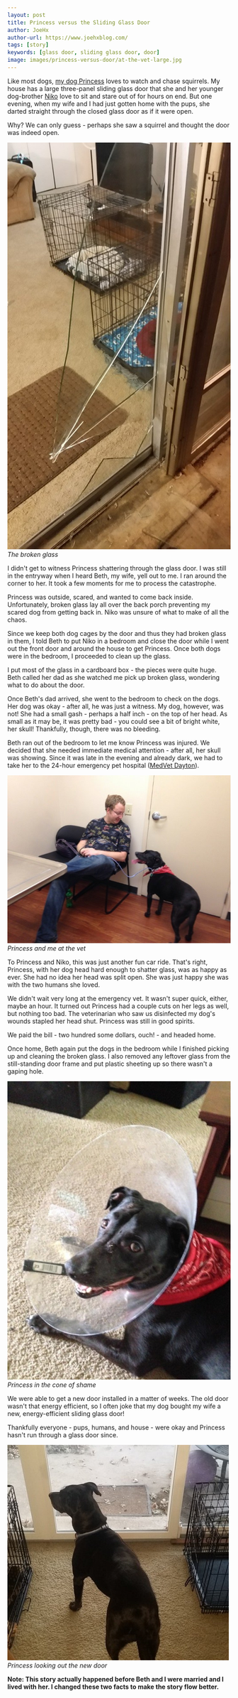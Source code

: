 ```yaml
---
layout: post
title: Princess versus the Sliding Glass Door
author: JoeHx
author-url: https://www.joehxblog.com/
tags: [story]
keywords: [glass door, sliding glass door, door]
image: images/princess-versus-door/at-the-vet-large.jpg
---
```


Like most dogs, [my dog Princess](https://www.puppy-snuggles.com/blog/puppy-profile-princess/) loves to watch and chase squirrels. My house has a large three-panel sliding glass door that she and her younger dog-brother [Niko](https://www.puppy-snuggles.com/blog/puppy-profile-niko/) love to sit and stare out of for hours on end. But one evening, when my wife and I had just gotten home with the pups, she darted straight through the closed glass door as if it were open.

Why? We can only guess - perhaps she saw a squirrel and thought the door was indeed open.

![The broken glass](/images/princess-versus-door/broken-door.jpg)
*The broken glass*

I didn't get to witness Princess shattering through the glass door. I was still in the entryway when I heard Beth, my wife, yell out to me. I ran around the corner to her. It took a few moments for me to process the catastrophe.

Princess was outside, scared, and wanted to come back inside. Unfortunately, broken glass lay all over the back porch preventing my scared dog from getting back in. Niko was unsure of what to make of all the chaos.

Since we keep both dog cages by the door and thus they had broken glass in them, I told Beth to put Niko in a bedroom and close the door while I went out the front door and around the house to get Princess. Once both dogs were in the bedroom, I proceeded to clean up the glass.

I put most of the glass in a cardboard box - the pieces were quite huge. Beth called her dad as she watched me pick up broken glass, wondering what to do about the door.

Once Beth's dad arrived, she went to the bedroom to check on the dogs. Her dog was okay - after all, he was just a witness. My dog, however, was not! She had a small gash - perhaps a half inch - on the top of her head. As small as it may be, it was pretty bad - you could see a bit of bright white, her skull! Thankfully, though, there was no bleeding.

Beth ran out of the bedroom to let me know Princess was injured. We decided that she needed immediate medical attention - after all, her skull was showing. Since it was late in the evening and already dark, we had to take her to the 24-hour emergency pet hospital ([MedVet Dayton](https://www.medvetforpets.com/location/dayton/)).

![Princess and me at the vet](/images/princess-versus-door/at-the-vet.jpg)
*Princess and me at the vet*

To Princess and Niko, this was just another fun car ride. That's right, Princess, with her dog head hard enough to shatter glass, was as happy as ever. She had no idea her head was split open. She was just happy she was with the two humans she loved.

We didn't wait very long at the emergency vet. It wasn't super quick, either, maybe an hour. It turned out Princess had a couple cuts on her legs as well, but nothing too bad. The veterinarian who saw us disinfected my dog's wounds stapled her head shut. Princess was still in good spirits.

We paid the bill - two hundred some dollars, ouch! - and headed home.

Once home, Beth again put the dogs in the bedroom while I finished picking up and cleaning the broken glass. I also removed any leftover glass from the still-standing door frame and put plastic sheeting up so there wasn't a gaping hole.

![Princess in the cone of shame](/images/princess-versus-door/in-the-cone.jpg)
*Princess in the cone of shame*

We were able to get a new door installed in a matter of weeks. The old door wasn't that energy efficient, so I often joke that my dog bought my wife a new, energy-efficient sliding glass door!

Thankfully everyone - pups, humans, and house - were okay and Princess hasn't run through a glass door since.

![Princess looking out the new door](/images/princess-versus-door/looking-out-the-new-door.jpg)
*Princess looking out the new door*

**Note: This story actually happened before Beth and I were married and I lived with her. I changed these two facts to make the story flow better.**